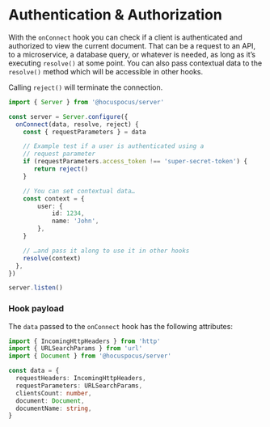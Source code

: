 # Authentication & Authorization

With the `onConnect` hook you can check if a client is authenticated and authorized to view the current document. That can be a request to an API, to a microservice, a database query, or whatever is needed, as long as it’s executing `resolve()` at some point. You can also pass contextual data to the `resolve()` method which will be accessible in other hooks.

Calling `reject()` will terminate the connection.

```typescript
import { Server } from '@hocuspocus/server'

const server = Server.configure({
  onConnect(data, resolve, reject) {
    const { requestParameters } = data

    // Example test if a user is authenticated using a
    // request parameter
    if (requestParameters.access_token !== 'super-secret-token') {
       return reject()
    }

    // You can set contextual data…
    const context = {
        user: {
            id: 1234,
            name: 'John',
        },
    }

    // …and pass it along to use it in other hooks
    resolve(context)
  },
})

server.listen()
```

### Hook payload

The `data` passed to the `onConnect` hook has the following attributes:

```typescript
import { IncomingHttpHeaders } from 'http'
import { URLSearchParams } from 'url'
import { Document } from '@hocuspocus/server'

const data = {
  requestHeaders: IncomingHttpHeaders,
  requestParameters: URLSearchParams,
  clientsCount: number,
  document: Document,
  documentName: string,
}
```
